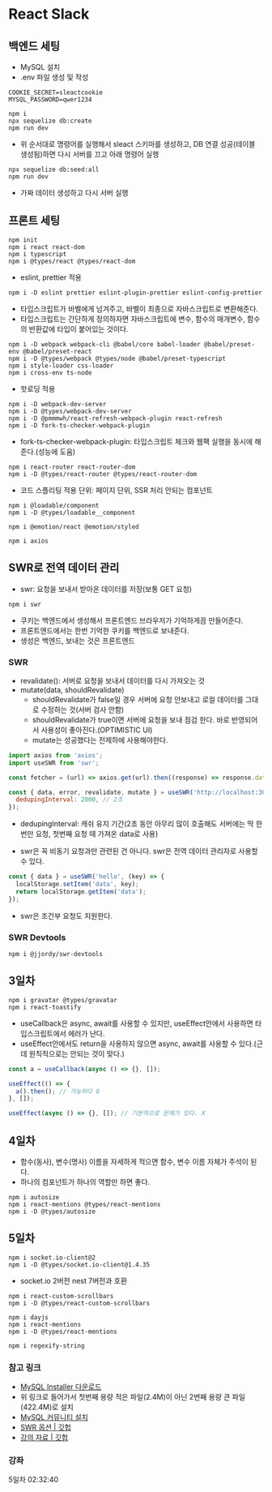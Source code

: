 # React Slack

## 백엔드 세팅

- MySQL 설치
- .env 파일 생성 및 작성

```env
COOKIE_SECRET=sleactcookie
MYSQL_PASSWORD=qwer1234
```

```command
npm i
npx sequelize db:create
npm run dev
```

- 위 순서대로 명령어를 실행해서 sleact 스키마를 생성하고, DB 연결 성공(테이블 생성됨)하면 다시 서버를 끄고 아래 명령어 실행

```command
npx sequelize db:seed:all
npm run dev
```

- 가짜 데이터 생성하고 다시 서버 실행

## 프론트 세팅

```command
npm init
npm i react react-dom
npm i typescript
npm i @types/react @types/react-dom
```

- eslint, prettier 적용

```command
npm i -D eslint prettier eslint-plugin-prettier eslint-config-prettier
```

- 타입스크립트가 바벨에게 넘겨주고, 바벨이 최종으로 자바스크립트로 변환해준다.
- 타입스크립트는 간단하게 정의하자면 자바스크립트에 변수, 함수의 매개변수, 함수의 반환값에 타입이 붙어있는 것이다.

```command
npm i -D webpack webpack-cli @babel/core babel-loader @babel/preset-env @babel/preset-react
npm i -D @types/webpack @types/node @babel/preset-typescript
npm i style-loader css-loader
npm i cross-env ts-node
```

- 핫로딩 적용

```command
npm i -D webpack-dev-server
npm i -D @types/webpack-dev-server
npm i -D @pmmmwh/react-refresh-webpack-plugin react-refresh
npm i -D fork-ts-checker-webpack-plugin
```

- fork-ts-checker-webpack-plugin: 타입스크립트 체크와 웹팩 실행을 동시에 해준다.(성능에 도움)

```command
npm i react-router react-router-dom
npm i -D @types/react-router @types/react-router-dom
```

- 코드 스플리팅 적용 단위: 페이지 단위, SSR 처리 안되는 컴포넌트

```command
npm i @loadable/component
npm i -D @types/loadable__component
```

```command
npm i @emotion/react @emotion/styled
```

```command
npm i axios
```

## SWR로 전역 데이터 관리

- swr: 요청을 보내서 받아온 데이터를 저장(보통 GET 요청)

```command
npm i swr
```

- 쿠키는 백엔드에서 생성해서 프론트엔드 브라우저가 기억하게끔 만들어준다.
- 프론트엔드에서는 한번 기억한 쿠키를 백엔드로 보내준다.
- 생성은 백엔드, 보내는 것은 프론트엔드

### SWR

- revalidate(): 서버로 요청을 보내서 데이터를 다시 가져오는 것
- mutate(data, shouldRevalidate)
  - shouldRevalidate가 false일 경우 서버에 요청 안보내고 로컬 데이터를 그대로 수정하는 것(서버 검사 안함)
  - shouldRevalidate가 true이면 서버에 요청을 보내 점검 한다. 바로 반영되어서 사용성이 좋아진다.(OPTIMISTIC UI)
  - mutate는 성공했다는 전제하에 사용해야한다.

```js
import axios from 'axios';
import useSWR from 'swr';

const fetcher = (url) => axios.get(url).then((response) => response.data);

const { data, error, revalidate, mutate } = useSWR('http://localhost:3095/api/users', fetcher, {
  dedupingInterval: 2000, // 2초
});
```

- dedupingInterval: 캐쉬 유지 기간(2초 동안 아무리 많이 호출해도 서버에는 딱 한번만 요청, 첫번째 요청 때 가져온 data로 사용)

- swr은 꼭 비동기 요청과만 관련된 건 아니다. swr은 전역 데이터 관리자로 사용할 수 있다.

```js
const { data } = useSWR('hello', (key) => {
  localStorage.setItem('data', key);
  return localStorage.getItem('data');
});
```

- swr은 조건부 요청도 지원한다.

### SWR Devtools

```command
npm i @jjordy/swr-devtools
```

## 3일차

```command
npm i gravatar @types/gravatar
npm i react-toastify
```

- useCallback은 async, await를 사용할 수 있지만, useEffect안에서 사용하면 타입스크립트에서 에러가 난다.
- useEffect안에서도 return을 사용하지 않으면 async, await를 사용할 수 있다.(근데 원칙적으로는 안되는 것이 맞다.)

```js
const a = useCallback(async () => {}, []);

useEffect(() => {
  a().then(); // 가능하다 O
}, []);

useEffect(async () => {}, []); // 기본적으로 문제가 있다. X
```

## 4일차

- 함수(동사), 변수(명사) 이름을 자세하게 적으면 함수, 변수 이름 자체가 주석이 된다.
- 하나의 컴포넌트가 하나의 역할만 하면 좋다.

```command
npm i autosize
npm i react-mentions @types/react-mentions
npm i -D @types/autosize
```

## 5일차

```command
npm i socket.io-client@2
npm i -D @types/socket.io-client@1.4.35
```

- socket.io 2버전 nest 7버전과 호환

```command
npm i react-custom-scrollbars
npm i -D @types/react-custom-scrollbars

npm i dayjs
npm i react-mentions
npm i -D @types/react-mentions

npm i regexify-string
```

### 참고 링크

- [MySQL Installer 다운로드](https://dev.mysql.com/downloads/installer/)
- 위 링크로 들어가서 첫번째 용량 적은 파일(2.4M)이 아닌 2번째 용량 큰 파일(422.4M)로 설치
- [MySQL 커뮤니티 설치](https://thebook.io/080229/ch07/02/01-01)
- [SWR 옵션 | 깃헙](https://github.com/vercel/swr#options)
- [강의 자료 | 깃헙](https://github.com/ZeroCho/sleact/tree/master/alecture)

### 강좌

5일차 02:32:40
